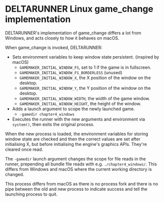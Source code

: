 # DELTARUNNER Linux game_change implementation

DELTARUNNER's implementation of game_change differs a lot from Windows, and acts closely to how it behaves on macOS.

When game_change is invoked, DELTARUNNER:
* Sets environment variables to keep window state persistent. (inspired by macOS)
    * `GAMEMAKER_INITIAL_WINDOW_FS`, set to 1 if the game is in fullscreen.
    * `GAMEMAKER_INITIAL_WINDOW_FS_BORDERLESS` (unused)
    * `GAMEMAKER_INITIAL_WINDOW_X`, the X position of the window on the desktop.
    * `GAMEMAKER_INITIAL_WINDOW_Y`, the Y position of the window on the desktop.
    * `GAMEMAKER_INITIAL_WINDOW_WIDTH`, the width of the game window.
    * `GAMEMAKER_INITIAL_WINDOW_HEIGHT`, the height of the window.
* Adds a launch argument to scope the newly launched game.
    * `-gamedir chapter4_windows`
* Executes the runner with the new arguments and environment via `system()`, then exits the original process.

When the new process is loaded, the environment variables for storing window state are checked and then the correct values are set after initialising X, but before initialising the engine's graphics APIs. They're cleared once read.

The `-gamedir` launch argument changes the scope for file reads in the runner, prepending all bundle file reads with e.g. `./chapter4_windows/`. This differs from Windows and macOS where the current working directory is changed.

This process differs from macOS as there is no process fork and there is no pipe between the old and new process to indicate success and tell the launching process to quit.
